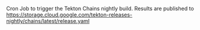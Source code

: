Cron Job to trigger the Tekton Chains nightly build.
Results are published to https://storage.cloud.google.com/tekton-releases-nightly/chains/latest/release.yaml
